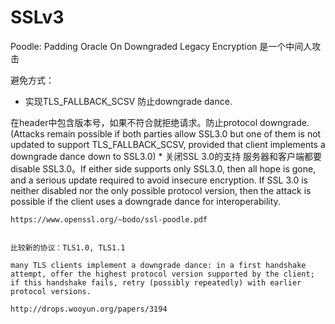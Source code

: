 
# SSLv3
Poodle: Padding Oracle On Downgraded Legacy Encryption
是一个中间人攻击

避免方式：
* 实现TLS_FALLBACK_SCSV
防止downgrade dance.

在header中包含版本号，如果不符合就拒绝请求。防止protocol downgrade. (Attacks remain possible if
    both parties allow SSL3.0 but one of them is not updated to support TLS_FALLBACK_SCSV, provided that client implements a downgrade dance down to SSL3.0)
    * 关闭SSL 3.0的支持
    服务器和客户端都要disable SSL3.0。If either side supports only SSL3.0, then all hope is gone, and a serious update required to avoid insecure encryption. If SSL 3.0 is neither disabled nor the only possible protocol version, then the attack is possible if the client uses a downgrade dance for
    interoperability.

    https://www.openssl.org/~bodo/ssl-poodle.pdf


    比较新的协议：TLS1.0, TLS1.1

    many TLS clients implement a downgrade dance: in a first handshake attempt, offer the highest protocol version supported by the client; if this handshake fails, retry (possibly repeatedly) with earlier protocol versions.

    http://drops.wooyun.org/papers/3194
    
